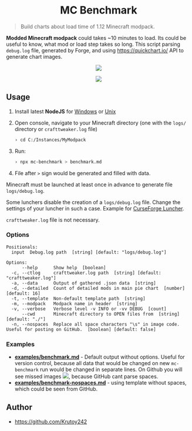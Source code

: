 <h1 align="center">MC Benchmark</h1>

> Build charts about load time of 1.12 Minecraft modpack.

**Modded Minecraft modpack** could takes ~10 minutes to load. Its could be useful to know, what mod or load step takes so long.
This script parsing `debug.log` file, generated by Forge, and using https://quickchart.io/ API to generate chart images.

<p align="center"><img src="https://i.imgur.com/uZj6wS1.png"/></p>

<p align="center"><img src="https://i.imgur.com/PolHIWi.png"/></p>

## Usage

1. Install latest **NodeJS** for [Windows](https://nodejs.org/en/download/current/) or [Unix](https://nodejs.org/en/download/package-manager/)

2. Open console, navigate to your Minecraft directory (one with the `logs/` directory or `crafttweaker.log` file)

   ```sh
   › cd C:/Instances/MyModpack
   ```

3. Run:
   ```sh
   › npx mc-benchmark > benchmark.md
   ```
4. File after `>` sign would be generated and filled with data.

Minecraft must be launched at least once in advance to generate file `logs/debug.log`.

Some lunchers disable the creation of a `logs/debug.log` file. Change the settings of your luncher in such a case. Example for [CurseForge Luncher](https://i.imgur.com/u3WD1G4.png).

`crafttweaker.log` file is not necessary.

### Options

```
Positionals:
  input  Debug.log path  [string] [default: "logs/debug.log"]

Options:
      --help      Show help  [boolean]
  -c, --ctlog     crafttweaker.log path  [string] [default: "crafttweaker.log"]
  -a, --data      Output of gathered .json data  [string]
  -d, --detailed  Count of detailed mods in main pie chart  [number] [default: 16]
  -t, --template  Non-default template path  [string]
  -m, --modpack   Modpack name in header  [string]
  -v, --verbose   Verbose level -v INFO or -vv DEBUG  [count]
      --cwd       Minecraft directory to OPEN files from  [string] [default: "./"]
  -n, --nospaces  Replace all space characters "\s" in image code. Useful for posting on GitHub.  [boolean] [default: false]
```

### Examples

- **[examples/benchmark.md](examples/benchmark.md)** - Default output without options.
  Useful for version control, because all data that would be changed on new `mc-benchmark` run would be changed in separate lines.
  On Github you will see missed images ![](https://i.imgur.com/DLaTFOZ.png), because GitHub cant parse spaces.
- **[examples/benchmark-nospaces.md](examples/benchmark-nospaces.md)** - using template without spaces, which could be seen from GitHub.

## Author

- https://github.com/Krutoy242
